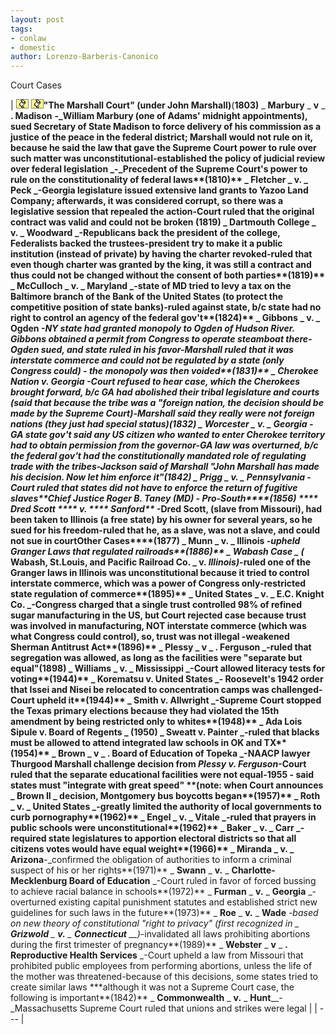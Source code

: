 ```yaml
---
layout: post
tags: 
- conlaw 
- domestic
author: Lorenzo-Barberis-Canonico
---
```

Court Cases

|
 ![](data:image/png;base64,iVBORw0KGgoAAAANSUhEUgAAABQAAAAPBAMAAAAWtvJmAAAAMFBMVEUAAACAAAAAgACAgAAAAICAAIAAgICAgIDAwMD/AAAA/wD//wAAAP//AP8A//////97H7HEAAAAYklEQVR4nEWOIQ7AMAhFcYiJXnWuTSZWietVcJNcCbcmiK4bpEN88fLz+JDXwSkiADMuOMy0jM3s/ig2DWpQdHPKhJicJqrZKbdO0VUaLQxcXoF3kSYMw15lefv6xr7hX/YAY3xfiPDEm+sAAAAASUVORK5CYII=) ![](data:image/png;base64,iVBORw0KGgoAAAANSUhEUgAAABQAAAAPBAMAAAAWtvJmAAAAMFBMVEUAAACAAAAAgACAgAAAAICAAIAAgICAgIDAwMD/AAAA/wD//wAAAP//AP8A//////97H7HEAAAAYklEQVR4nEWOIQ7AMAhFcYiJXnWuTSZWietVcJNcCbcmiK4bpEN88fLz+JDXwSkiADMuOMy0jM3s/ig2DWpQdHPKhJicJqrZKbdO0VUaLQxcXoF3kSYMw15lefv6xr7hX/YAY3xfiPDEm+sAAAAASUVORK5CYII=)**"The Marshall Court" (under John Marshall)**(**1803)** _ **Marbury** _ **v** _ **. Madison** __-_William Marbury (one of Adams' midnight appointments), sued Secretary of State Madison to force delivery of his commission as a justice of the peace in the federal district; Marshall would not rule on it, because he said the law that gave the Supreme Court power to rule over such matter was unconstitutional-established the policy of judicial review over federal legislation _-_Precedent of the Supreme Court's power to rule on the constitutionality of federal laws**(1810)** _ **Fletcher** _ **v.** _ **Peck** _-Georgia legislature issued extensive land grants to Yazoo Land Company; afterwards, it was considered corrupt, so there was a legislative session that repealed the action-Court ruled that the original contract was valid and could not be broken **(1819)** _ **Dartmouth College** _ **v.** _ **Woodward** _-Republicans back the president of the college, Federalists backed the trustees-president try to make it a public institution (instead of private) by having the charter revoked-ruled that even though charter was granted by the king, it was still a contract and thus could not be changed without the consent of both parties**(1819)** _ **McCulloch** _ **v.** _ **Maryland** _-state of MD tried to levy a tax on the Baltimore branch of the Bank of the United States (to protect the competitive position of state banks)-ruled against state, b/c state had no right to control an agency of the federal gov't**(1824)** _ **Gibbons** _ **v.** _ **Ogden** _-NY state had granted monopoly to Ogden of Hudson River. Gibbons obtained a permit from Congress to operate steamboat there-Ogden sued, and state ruled in his favor-Marshall ruled that it was interstate commerce and could not be regulated by a state (only Congress could) - the monopoly was then voided**(1831)** _ **Cherokee Nation v. Georgia** _-Court refused to hear case, which the Cherokees brought forward, b/c GA had abolished their tribal legislature and courts (said that because the tribe was a "foreign nation, the decision should be made by the Supreme Court)-Marshall said they really were not foreign nations (they just had special status)**(1832)** _ **Worcester** _ **v.** _ **Georgia** _-GA state gov't said any US citizen who wanted to enter Cherokee territory had to obtain permission from the governor-GA law was overturned, b/c the federal gov't had the constitutionally mandated role of regulating trade with the tribes-Jackson said of Marshall "John Marshall has made his decision. Now let him enforce it"**(1842)** _ **Prigg** _ **v.** _ **Pennsylvania** _- Court ruled that states did not have to enforce the return of fugitive slaves**Chief Justice Roger B. Taney (MD) - Pro-South****(1856) **_** Dred Scott **_** v. **_** Sanford**_ -Dred Scott, (slave from Missouri), had been taken to Illinois (a free state) by his owner for several years, so he sued for his freedom-ruled that he, as a slave, was not a slave, and could not sue in court**Other Cases****(1877)** _ **Munn** _ **v.** _ **Illinois** _-upheld Granger Laws that regulated railroads**(1886)** _ **Wabash Case** _ **(**_ **Wabash, St.Louis, and Pacific Railroad Co.** _ **v.** _**Illinois)**_-ruled one of the Granger laws in Illinois was unconstitutional because it tried to control interstate commerce, which was a power of Congress only-restricted state regulation of commerce**(1895)** _ **United States** _ **v.** _ **E.C. Knight Co.** _-Congress charged that a single trust controlled 98% of refined sugar manufacturing in the US, but Court rejected case because trust was involved in manufacturing, NOT interstate commerce (which was what Congress could control), so, trust was not illegal -weakened Sherman Antitrust Act**(1896)** _ **Plessy** _ **v** _ **. Ferguson** _-ruled that segregation was allowed, as long as the facilities were "separate but equal"**(1898)** _ **Williams** _ **v.** _ **Mississippi** _-Court allowed literacy tests for voting**(1944)** _ **Korematsu v. United States** _- Roosevelt's 1942 order that Issei and Nisei be relocated to concentration camps was challenged-Court upheld it**(1944)** _ **Smith v. Allwright** _-Supreme Court stopped the Texas primary elections because they had violated the 15th amendment by being restricted only to whites**(1948)** _ **Ada Lois Sipule v. Board of Regents** _ **(1950)** _ **Sweatt v. Painter** _-ruled that blacks must be allowed to attend integrated law schools in OK and TX**(1954)** _ **Brown** _ **v** _ **. Board of Education of Topeka** _-NAACP lawyer Thurgood Marshall challenge decision from _Plessy v. Ferguson_-Court ruled that the separate educational facilities were not equal-1955 - said states must "integrate with great speed" \*\*(note: when Court announces _ **Brown II** _ decision, Montgomery bus boycotts began**(1957)** _ **Roth** _ **v.** _ **United States** _-greatly limited the authority of local governments to curb pornography**(1962)** _ **Engel** _ **v.** _ **Vitale** _-ruled that prayers in public schools were unconstitutional**(1962)** _ **Baker** _ **v.** _ **Carr** _-required state legislatures to apportion electoral districts so that all citizens votes would have equal weight**(1966)** _ **Miranda** _ **v.** _ **Arizona**__-_confirmed the obligation of authorities to inform a criminal suspect of his or her rights**(1971)** _ **Swann** _ **v.** _ **Charlotte-Mecklenburg Board of Education** _-Court ruled in favor of forced bussing to achieve racial balance in schools**(1972)** _ **Furman** _ **v.** _ **Georgia** _-overturned existing capital punishment statutes and established strict new guidelines for such laws in the future**(1973)** _ **Roe** _ **v.** _ **Wade** _-based on new theory of constitutional "right to privacy" (first recognized in _ **Grizwold** _ **v.** _ **Connecticut** __)_-invalidated all laws prohibiting abortions during the first trimester of pregnancy**(1989)** _ **Webster** _ **v** _ **. Reproductive Health Services** _-Court upheld a law from Missouri that prohibited public employees from performing abortions, unless the life of the mother was threatened-because of this decisions, some states tried to create similar laws \*\*\*although it was not a Supreme Court case, the following is important**(1842)** _ **Commonwealth** _ **v.** _ **Hunt**__-_Massachusetts Supreme Court ruled that unions and strikes were legal |
| --- |
